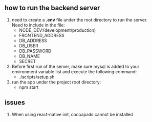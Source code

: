## how to run the backend server
1. need to create a **.env** file under the root directory to run the server. Need to include in the file: 
   * NODE_DEV:(development/production)
   * FRONTEND_ADDRESS
   * DB_ADDRESS
   * DB_USER
   * DB_PASSWORD
   * DB_NAME
   * SECRET
2. Before first run of the server, make sure mysql is added to your environment variable list and execute the following command: 
   * ./scripts/setup.sh
3. run the app under the project root directory: 
   * npm start

## issues
1. When using react-native init, cocoapads cannot be installed
<!-- 
### workarounds
1. If `react-native run-android` failed initial run:
  1. go to `[project folder]\android\gradle\wrapper\gradle-wrapper.properties` and change `distributionUrl` to `//services.gradle.org/distributions/gradle-6.3-all.zip` 
  2. go to `[project folder]\android` and run `./gradlew` -->